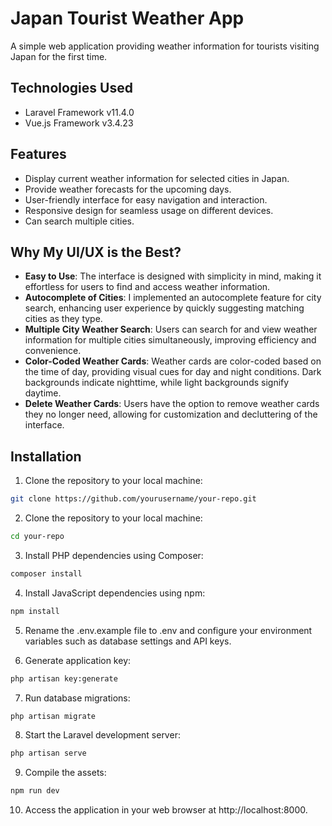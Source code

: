 # Japan Tourist Weather App

A simple web application providing weather information for tourists visiting Japan for the first time.

## Technologies Used

- Laravel Framework v11.4.0
- Vue.js Framework v3.4.23

## Features

- Display current weather information for selected cities in Japan.
- Provide weather forecasts for the upcoming days.
- User-friendly interface for easy navigation and interaction.
- Responsive design for seamless usage on different devices.
- Can search multiple cities.

## Why My UI/UX is the Best?

- **Easy to Use**: The interface is designed with simplicity in mind, making it effortless for users to find and access weather information.
- **Autocomplete of Cities**: I implemented an autocomplete feature for city search, enhancing user experience by quickly suggesting matching cities as they type.
- **Multiple City Weather Search**: Users can search for and view weather information for multiple cities simultaneously, improving efficiency and convenience.
- **Color-Coded Weather Cards**: Weather cards are color-coded based on the time of day, providing visual cues for day and night conditions. Dark backgrounds indicate nighttime, while light backgrounds signify daytime.
- **Delete Weather Cards**: Users have the option to remove weather cards they no longer need, allowing for customization and decluttering of the interface.


## Installation

1. Clone the repository to your local machine:

```bash
git clone https://github.com/yourusername/your-repo.git
```

2. Clone the repository to your local machine:

```bash
cd your-repo
```

3. Install PHP dependencies using Composer:

```bash
composer install
```

4. Install JavaScript dependencies using npm:

```bash
npm install
```

5. Rename the .env.example file to .env and configure your environment variables such as database settings and API keys.

6. Generate application key:

```bash
php artisan key:generate
```

7. Run database migrations:

```bash
php artisan migrate
```

8. Start the Laravel development server:

```bash
php artisan serve
```

9. Compile the assets:

```bash
npm run dev
```

10. Access the application in your web browser at http://localhost:8000.
